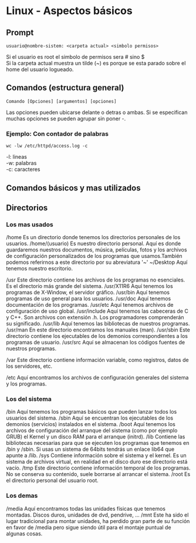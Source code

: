 # Linux - Aspectos básicos

## Prompt

    usuario@nombre-sistem: <carpeta actual> <simbolo permisos>
    
Si el usuario es root el simbolo de permisos sera # sino $  
Si la carpeta actual muestra un tilde (~) es porque se esta parado sobre el home del usuario logueado.

## Comandos (estructura general)

    Comando [Opciones] [argumentos] [opciones]

Las opciones pueden ubicarse delante o detras o ambas.
Si se especifican muchas opciones se pueden agrupar sin poner -. 

### Ejemplo: Con contador de palabras

    wc -lw /etc/httpd/access.log -c
    
-l: lineas  
-w: palabras  
-c: caracteres  


## Comandos básicos y mas utilizados



## Directorios

### Los mas usados

/home Es un directorio donde tenemos los directorios personales de los usuarios. 
	/home/(usuario) Es nuestro directorio personal. Aquí es donde guardaremos nuestros documentos, música, películas, fotos y los archivos de configuración personalizados de los programas que usamos.También podemos referirnos a este directorio por su abreviatura '~'
	~/Desktop Aquí tenemos nuestro escritorio. 

/usr Este directorio contiene los archivos de los programas no esenciales. Es el directorio más grande del sistema. 
	/usr/X11R6  Aquí tenemos los programas de X-Window, el servidor gráfico.
	/usr/bin  Aquí tenemos programas de uso general para los usuarios.
	/usr/doc  Aquí tenemos documentación de los programas.
	/usr/etc  Aquí tenemos archivos de configuración de uso global.
	/usr/include  Aquí tenemos las cabeceras de C y C++. Son archivos con extensión .h. Los programadores comprenderán su significado.
	/usr/lib  Aquí tenemos las bibliotecas de nuestros programas.
	/usr/man  En este directorio encontramos los manuales (man).
	/usr/sbin  Este directorio contiene los ejecutables de los demonios correspondientes a los programas de usuario.
	/usr/src  Aquí se almacenan los códigos fuentes de nuestros programas. 

/var  Este directorio contiene información variable, como registros, datos de los servidores, etc.

/etc Aquí encontramos los archivos de configuración generales del sistema y los programas.

### Los del sistema

/bin Aquí tenemos los programas básicos que pueden lanzar todos los usuarios del sistema.
/sbin Aquí se encuentran los ejecutables de los demonios (servicios) instalados en el sistema. 
/boot Aquí tenemos los archivos de configuración del arranque del sistema (como por ejemplo GRUB) el Kernel y un disco RAM para el arranque (initrd). 
/lib Contiene las bibliotecas necesarias para que se ejecuten los programas que tenemos en /bin y /sbin. Si usas un sistema de 64bits tendrás un enlace lib64 que apunte a /lib. 
/sys Contiene información sobre el sistema y el kernel. Es un sistema de archivos virtual, en realidad en el disco duro ese directorio está vacío. 
/tmp Este directorio contiene información temporal de los programas. No se conserva su contenido, suele borrarse al arrancar el sistema. 
/root Es el directorio personal del usuario root.

### Los demas

/media Aquí encontramos todas las unidades físicas que tenemos montadas. Discos duros, unidades de dvd, pendrive, ... 
/mnt Este ha sido el lugar tradicional para montar unidades, ha perdido gran parte de su función en favor de /media pero sigue siendo útil para el montaje puntual de algunas cosas.

